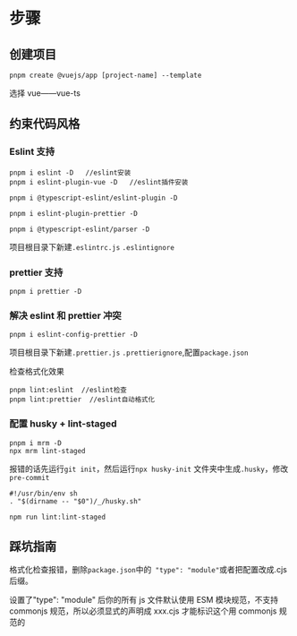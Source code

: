 # 步骤

## 创建项目

```
pnpm create @vuejs/app [project-name] --template
```

选择 vue——vue-ts

## 约束代码风格

### Eslint 支持

```
pnpm i eslint -D   //eslint安装
pnpm i eslint-plugin-vue -D   //eslint插件安装

pnpm i @typescript-eslint/eslint-plugin -D

pnpm i eslint-plugin-prettier -D

pnpm i @typescript-eslint/parser -D
```

项目根目录下新建`.eslintrc.js` `.eslintignore`

### prettier 支持

```
pnpm i prettier -D
```

### 解决 eslint 和 prettier 冲突

```
pnpm i eslint-config-prettier -D
```

项目根目录下新建`.prettier.js` `.prettierignore`,配置`package.json`

检查格式化效果

```
pnpm lint:eslint  //eslint检查
pnpm lint:prettier  //eslint自动格式化
```

### 配置 husky + lint-staged

```
pnpm i mrm -D
npx mrm lint-staged
```

报错的话先运行`git init`，然后运行`npx husky-init`
文件夹中生成`.husky`，修改`pre-commit`

```
#!/usr/bin/env sh
. "$(dirname -- "$0")/_/husky.sh"

npm run lint:lint-staged
```

## 踩坑指南

格式化检查报错，删除`package.json`中的` "type": "module"`或者把配置改成.cjs 后缀。

设置了"type": "module" 后你的所有 js 文件默认使用 ESM 模块规范，不支持 commonjs 规范，所以必须显式的声明成 xxx.cjs 才能标识这个用 commonjs 规范的
